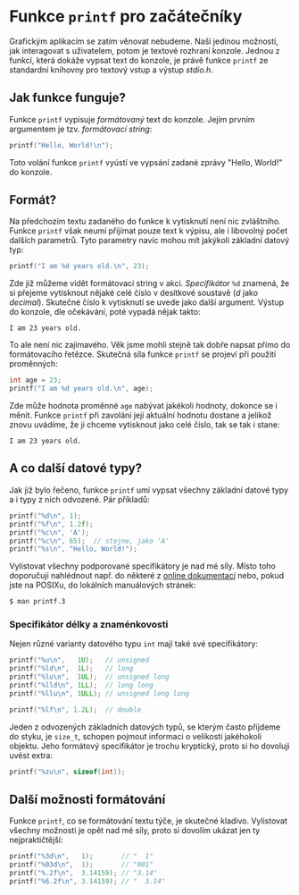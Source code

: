 # Funkce `printf` pro začátečníky

Grafickým aplikacím se zatím věnovat nebudeme. Naší jedinou možností, jak interagovat s uživatelem, potom je textové rozhraní konzole. Jednou z funkcí, která dokáže vypsat text do konzole, je právě funkce `printf` ze standardní knihovny pro textový vstup a výstup *stdio.h*.

## Jak funkce funguje?

Funkce `printf` vypisuje *formátovaný* text do konzole. Jejím prvním argumentem je tzv. *formátovací string*:

```c
printf("Hello, World!\n");
```

Toto volání funkce `printf` vyústí ve vypsání zadané zprávy "Hello, World!" do konzole.

## Formát?

Na předchozím textu zadaného do funkce k vytisknutí není nic zvláštního. Funkce `printf` však neumí přijímat pouze text k výpisu, ale i libovolný počet dalších parametrů. Tyto parametry navíc mohou mít jakýkoli základní datový typ:

```c
printf("I am %d years old.\n", 23);
```

Zde již můžeme vidět formátovací string v akci. *Specifikátor* `%d` znamená, že si přejeme vytisknout nějaké celé číslo v desítkové soustavě (*d* jako *decimal*). Skutečné číslo k vytisknutí se uvede jako další argument. Výstup do konzole, dle očekávání, poté vypadá nějak takto:

`I am 23 years old.`

To ale není nic zajímavého. Věk jsme mohli stejně tak dobře napsat přímo do formátovacího řetězce. Skutečná síla funkce `printf` se projeví při použití proměnných:

```c
int age = 23;
printf("I am %d years old.\n", age);
```

Zde může hodnota proměnné `age` nabývat jakékoli hodnoty, dokonce se i měnit. Funkce `printf` při zavolání její aktuální hodnotu dostane a jelikož znovu uvádíme, že ji chceme vytisknout jako celé číslo, tak se tak i stane:

`I am 23 years old.`

## A co další datové typy?

Jak již bylo řečeno, funkce `printf` umí vypsat všechny základní datové typy a i typy z nich odvozené. Pár příkladů:

```c
printf("%d\n", 1);
printf("%f\n", 1.2f);
printf("%c\n", 'A');
printf("%c\n", 65);  // stejne, jako 'A'
printf("%s\n", "Hello, World!");
```

Vylistovat všechny podporované specifikátory je nad mé síly. Místo toho doporučuji nahlédnout např. do některé z [online dokumentací](https://cplusplus.com/reference/cstdio/printf/) nebo, pokud jste na POSIXu, do lokálních manuálových stránek:

```bash
$ man printf.3
```

### Specifikátor délky a znaménkovosti

Nejen různé varianty datového typu `int` mají také své specifikátory:

```c
printf("%u\n",   1U);   // unsigned
printf("%ld\n",  1L);   // long
printf("%lu\n",  1UL);  // unsigned long
printf("%lld\n", 1LL);  // long long
printf("%llu\n", 1ULL); // unsigned long long

printf("%lf\n", 1.2L);  // double
```

Jeden z odvozených základních datových typů, se kterým často přijdeme do styku, je `size_t`, schopen pojmout informaci o velikosti jakéhokoli objektu. Jeho formátový specifikátor je trochu kryptický, proto si ho dovoluji uvést extra:

```c
printf("%zu\n", sizeof(int));
```

## Další možnosti formátování

Funkce `printf`, co se formátování textu týče, je skutečné kladivo. Vylistovat všechny možnosti je opět nad mé síly, proto si dovolím ukázat jen ty nejpraktičtější:

```c
printf("%3d\n",   1);       // "  1"
printf("%03d\n",  1);       // "001"
printf("%.2f\n",  3.14159); // "3.14"
printf("%6.2f\n", 3.14159); // "  3.14"
```